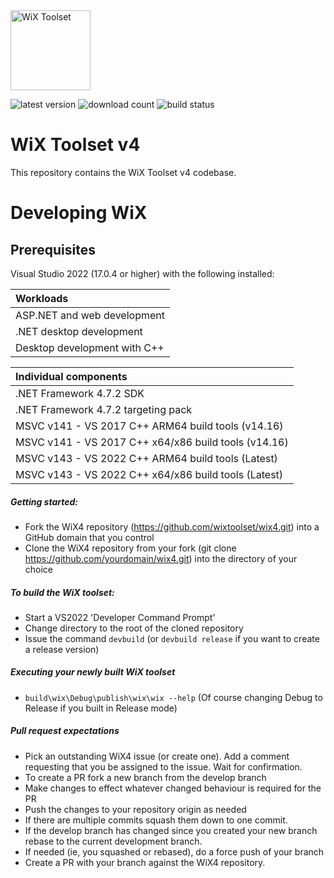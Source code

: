 <img src="https://github.com/wixtoolset/Home/raw/master/imgs/wix-white-bg.png" alt="WiX Toolset" height="128" />

![latest version](https://img.shields.io/nuget/vpre/wix)
![download count](https://img.shields.io/nuget/dt/wix)
![build status](https://img.shields.io/appveyor/build/wixtoolset/wix4)

# WiX Toolset v4

This repository contains the WiX Toolset v4 codebase.

# Developing WiX

## Prerequisites

Visual Studio 2022 (17.0.4 or higher) with the following installed:

| Workloads |
| :-------- |
| ASP.NET and web development |
| .NET desktop development |
| Desktop development with C++ |

| Individual components |
| :-------------------- |
| .NET Framework 4.7.2 SDK |
| .NET Framework 4.7.2 targeting pack |
| MSVC v141 - VS 2017 C++ ARM64 build tools (v14.16) |
| MSVC v141 - VS 2017 C++ x64/x86 build tools (v14.16) |
| MSVC v143 - VS 2022 C++ ARM64 build tools (Latest) |
| MSVC v143 - VS 2022 C++ x64/x86 build tools (Latest) |

##### Getting started:

* Fork the WiX4 repository (https://github.com/wixtoolset/wix4.git)
 into a GitHub domain that you control
* Clone the WiX4 repository from your fork (git clone https://github.com/yourdomain/wix4.git)
 into the directory of your choice

##### To build the WiX toolset:

 * Start a VS2022 'Developer Command Prompt'
 * Change directory to the root of the cloned repository
 * Issue the command `devbuild` (or `devbuild release` if you want to create a release version)

 ##### Executing your newly built WiX toolset
 
 * `build\wix\Debug\publish\wix\wix --help` (Of course changing Debug to Release if you built in Release mode)

 ##### Pull request expectations
 
 * Pick an outstanding WiX4 issue (or create one). Add a comment requesting that you be assigned to the issue. Wait for confirmation.
 * To create a PR fork a new branch from the develop branch
 * Make changes to effect whatever changed behaviour is required for the PR
 * Push the changes to your repository origin as needed
 * If there are multiple commits squash them down to one commit.
 * If the develop branch has changed since you created your new branch rebase to the current development branch.
 * If needed (ie, you squashed or rebased), do a force push of your branch
 * Create a PR with your branch against the WiX4 repository.
 
